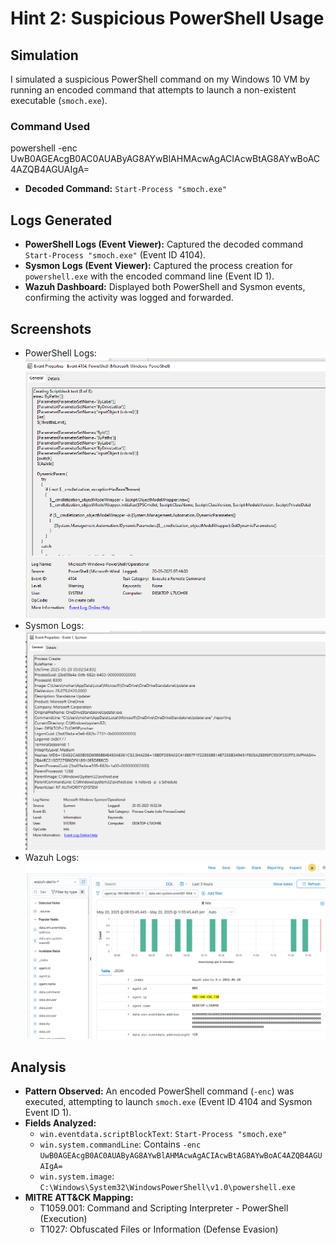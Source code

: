 # Hint 2: Suspicious PowerShell Usage

## Simulation
I simulated a suspicious PowerShell command on my Windows 10 VM by running an encoded command that attempts to launch a non-existent executable (`smoch.exe`).

### Command Used
powershell -enc UwB0AGEAcgB0AC0AUAByAG8AYwBlAHMAcwAgACIAcwBtAG8AYwBoAC4AZQB4AGUAIgA=

- **Decoded Command:** `Start-Process "smoch.exe"`

## Logs Generated
- **PowerShell Logs (Event Viewer):** Captured the decoded command `Start-Process "smoch.exe"` (Event ID 4104).
- **Sysmon Logs (Event Viewer):** Captured the process creation for `powershell.exe` with the encoded command line (Event ID 1).
- **Wazuh Dashboard:** Displayed both PowerShell and Sysmon events, confirming the activity was logged and forwarded.

## Screenshots
- PowerShell Logs: ![PowerShell Logs](../screenshots/powershell-log.png)
- Sysmon Logs: ![Sysmon Logs](../screenshots/sysmon-logs.png)
- Wazuh Logs: ![Wazuh Logs](../screenshots/wazuh-powershell-logs.png)

## Analysis
- **Pattern Observed:** An encoded PowerShell command (`-enc`) was executed, attempting to launch `smoch.exe` (Event ID 4104 and Sysmon Event ID 1).
- **Fields Analyzed:**
  - `win.eventdata.scriptBlockText`: `Start-Process "smoch.exe"`
  - `win.system.commandLine`: Contains `-enc UwB0AGEAcgB0AC0AUAByAG8AYwBlAHMAcwAgACIAcwBtAG8AYwBoAC4AZQB4AGUAIgA=`
  - `win.system.image`: `C:\Windows\System32\WindowsPowerShell\v1.0\powershell.exe`
- **MITRE ATT&CK Mapping:**
  - T1059.001: Command and Scripting Interpreter - PowerShell (Execution)
  - T1027: Obfuscated Files or Information (Defense Evasion)
  
